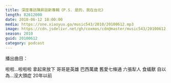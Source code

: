 ```yaml
---
title: 深度專訪陳昇談新專輯《P.S. 是的，我在台北》
length: 82612000
date: 2010-06-12 18:00:00
media: https://one.xiaoyuu.ga/music543/2010/20100612.mp3
image: https://cdn.jsdelivr.net/gh/coxmos/cdn@master/music543/20100612.jpg
season: 2010
guid: 20100612
category: podcast
---
```


播出曲目：

啦啦…啦啦啦
拿起來放下
哥哥是英雄
巴西萬歲
舊愛七條通
六張犁人
食蟻獸
自以為…沒大頭症
20年以前
